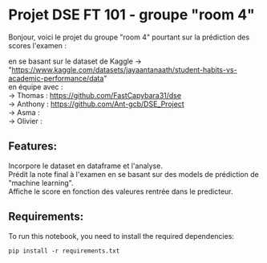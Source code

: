 # **Projet DSE FT 101 - groupe "room 4"**
Bonjour, voici le projet du groupe "room 4" pourtant sur la prédiction des scores l'examen :

en se basant sur le dataset de Kaggle -> "https://www.kaggle.com/datasets/jayaantanaath/student-habits-vs-academic-performance/data"  
en équipe avec :  
-> Thomas : https://github.com/FastCapybara31/dse  
-> Anthony : https://github.com/Ant-gcb/DSE_Project  
-> Asma :  
-> Olivier :    

## **Features:**  
Incorpore le dataset en dataframe et l'analyse.  
Prédit la note final à l'examen en se basant sur des models de prédiction de "machine learning".  
Affiche le score en fonction des valeures rentrée dans le predicteur.  
## **Requirements:**  
To run this notebook, you need to install the required dependencies:  

`pip install -r requirements.txt ` 
